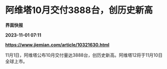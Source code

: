 # 阿维塔10月交付3888台，创历史新高
**界面快报**

**2023-11-01 07:11**

**https://www.jiemian.com/article/10321630.html**

11月1日，阿维塔公布10月交付量达3888台，创历史新高。阿维塔12将于11月10日全球上市。